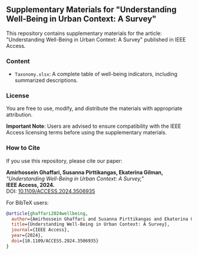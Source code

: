 ## Supplementary Materials for "Understanding Well-Being in Urban Context: A Survey"

This repository contains supplementary materials for the article:
"Understanding Well-Being in Urban Context: A Survey" published in IEEE Access.

### Content
- `Taxonomy.xlsx`: A complete table of well-being indicators, including summarized descriptions.

### License
You are free to use, modify, and distribute the materials with appropriate attribution. 

**Important Note**: Users are advised to ensure compatibility with the IEEE Access licensing terms before using the supplementary materials.

### How to Cite


If you use this repository, please cite our paper:

**Amirhossein Ghaffari, Susanna Pirttikangas, Ekaterina Gilman,**  
*"Understanding Well-Being in Urban Context: A Survey,"*  
**IEEE Access, 2024.**  
DOI: [10.1109/ACCESS.2024.3506935](https://doi.org/10.1109/ACCESS.2024.3506935)

For BibTeX users:

```bibtex
@article{ghaffari2024wellbeing,
  author={Amirhossein Ghaffari and Susanna Pirttikangas and Ekaterina Gilman},
  title={Understanding Well-Being in Urban Context: A Survey},
  journal={IEEE Access},
  year={2024},
  doi={10.1109/ACCESS.2024.3506935}
}
